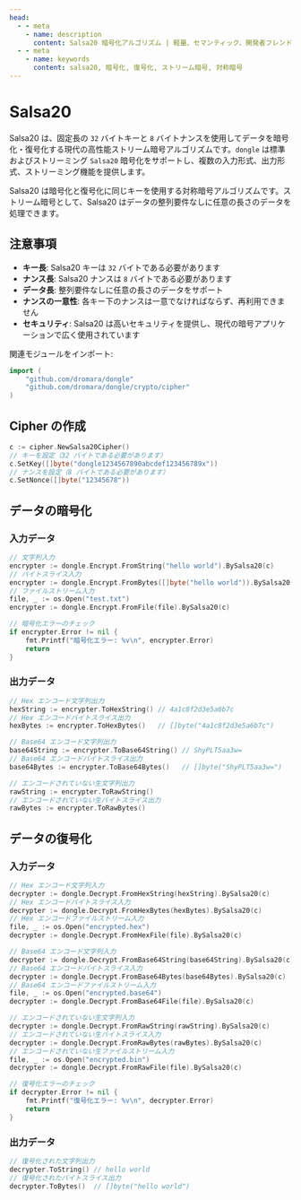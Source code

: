 ```yaml
---
head:
  - - meta
    - name: description
      content: Salsa20 暗号化アルゴリズム | 軽量、セマンティック、開発者フレンドリーな golang エンコーディング&暗号ライブラリ
  - - meta
    - name: keywords
      content: salsa20, 暗号化, 復号化, ストリーム暗号, 対称暗号
---
```


# Salsa20

Salsa20 は、固定長の `32` バイトキーと `8` バイトナンスを使用してデータを暗号化・復号化する現代の高性能ストリーム暗号アルゴリズムです。`dongle` は標準およびストリーミング `Salsa20` 暗号化をサポートし、複数の入力形式、出力形式、ストリーミング機能を提供します。

Salsa20 は暗号化と復号化に同じキーを使用する対称暗号アルゴリズムです。ストリーム暗号として、Salsa20 はデータの整列要件なしに任意の長さのデータを処理できます。

## 注意事項

- **キー長**: Salsa20 キーは `32` バイトである必要があります
- **ナンス長**: Salsa20 ナンスは `8` バイトである必要があります
- **データ長**: 整列要件なしに任意の長さのデータをサポート
- **ナンスの一意性**: 各キー下のナンスは一意でなければならず、再利用できません
- **セキュリティ**: Salsa20 は高いセキュリティを提供し、現代の暗号アプリケーションで広く使用されています

関連モジュールをインポート:
```go
import (
    "github.com/dromara/dongle"
    "github.com/dromara/dongle/crypto/cipher"
)
```

## Cipher の作成

```go
c := cipher.NewSalsa20Cipher()
// キーを設定（32 バイトである必要があります）
c.SetKey([]byte("dongle1234567890abcdef123456789x"))
// ナンスを設定（8 バイトである必要があります）
c.SetNonce([]byte("12345678"))
```

## データの暗号化

### 入力データ

```go
// 文字列入力
encrypter := dongle.Encrypt.FromString("hello world").BySalsa20(c)
// バイトスライス入力
encrypter := dongle.Encrypt.FromBytes([]byte("hello world")).BySalsa20(c)
// ファイルストリーム入力
file, _ := os.Open("test.txt")
encrypter := dongle.Encrypt.FromFile(file).BySalsa20(c)

// 暗号化エラーのチェック
if encrypter.Error != nil {
	fmt.Printf("暗号化エラー: %v\n", encrypter.Error)
	return
}
```

### 出力データ

```go
// Hex エンコード文字列出力
hexString := encrypter.ToHexString() // 4a1c8f2d3e5a6b7c
// Hex エンコードバイトスライス出力
hexBytes := encrypter.ToHexBytes()   // []byte("4a1c8f2d3e5a6b7c")

// Base64 エンコード文字列出力
base64String := encrypter.ToBase64String() // ShyPLT5aa3w=
// Base64 エンコードバイトスライス出力
base64Bytes := encrypter.ToBase64Bytes()   // []byte("ShyPLT5aa3w=")

// エンコードされていない生文字列出力
rawString := encrypter.ToRawString()
// エンコードされていない生バイトスライス出力
rawBytes := encrypter.ToRawBytes()
```

## データの復号化

### 入力データ

```go
// Hex エンコード文字列入力
decrypter := dongle.Decrypt.FromHexString(hexString).BySalsa20(c)
// Hex エンコードバイトスライス入力
decrypter := dongle.Decrypt.FromHexBytes(hexBytes).BySalsa20(c)
// Hex エンコードファイルストリーム入力
file, _ := os.Open("encrypted.hex")
decrypter := dongle.Decrypt.FromHexFile(file).BySalsa20(c)

// Base64 エンコード文字列入力
decrypter := dongle.Decrypt.FromBase64String(base64String).BySalsa20(c)
// Base64 エンコードバイトスライス入力
decrypter := dongle.Decrypt.FromBase64Bytes(base64Bytes).BySalsa20(c)
// Base64 エンコードファイルストリーム入力
file, _ := os.Open("encrypted.base64")
decrypter := dongle.Decrypt.FromBase64File(file).BySalsa20(c)

// エンコードされていない生文字列入力
decrypter := dongle.Decrypt.FromRawString(rawString).BySalsa20(c)
// エンコードされていない生バイトスライス入力
decrypter := dongle.Decrypt.FromRawBytes(rawBytes).BySalsa20(c)
// エンコードされていない生ファイルストリーム入力
file, _ := os.Open("encrypted.bin") 
decrypter := dongle.Decrypt.FromRawFile(file).BySalsa20(c)

// 復号化エラーのチェック
if decrypter.Error != nil {
	fmt.Printf("復号化エラー: %v\n", decrypter.Error)
	return
}
```

### 出力データ

```go
// 復号化された文字列出力
decrypter.ToString() // hello world
// 復号化されたバイトスライス出力
decrypter.ToBytes()  // []byte("hello world")
```
